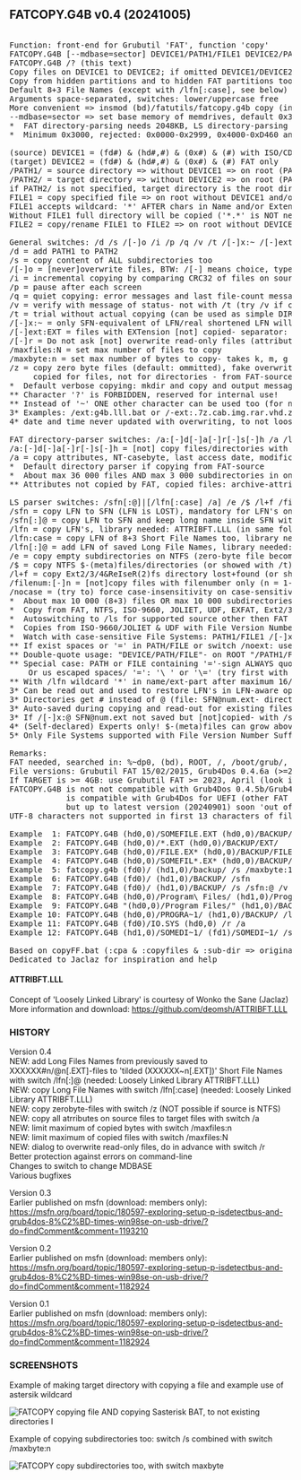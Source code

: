 ## FATCOPY.G4B v0.4 (20241005)

<pre><code></code>
Function: front-end for Grubutil 'FAT', function 'copy'
FATCOPY.G4B [--mdbase=sector] DEVICE1/PATH1/FILE1 DEVICE2/PATH2/FILE2 switches
FATCOPY.G4B /? (this text)
Copy files on DEVICE1 to DEVICE2; if omitted DEVICE1/DEVICE2: from/to root
Copy from hidden partitions and to hidden FAT partitions too!
Default 8+3 File Names (except with /lfn[:case], see below)
Arguments space-separated, switches: lower/uppercase free
More convenient => insmod (bd)/fatutils/fatcopy.g4b copy (insmode FAT too!) or rename
--mdbase=sector => set base memory of memdrives, default 0x3000*
*  FAT directory-parsing needs 2048KB, LS directory-parsing needs 128KB
*  Minimum 0x3000, rejected: 0x0000-0x2999, 0x4000-0xD460 and 0x12000-0x12FFF

(source) DEVICE1 = (fd#) & (hd#,#) & (0x#) & (#) with ISO/CD/DVD
(target) DEVICE2 = (fd#) & (hd#,#) & (0x#) & (#) FAT only
/PATH1/ = source directory => without DEVICE1 => on root (PATH1/ too)
/PATH2/ = target directory => without DEVICE2 => on root (PATH2/ too)
if PATH2/ is not specified, target directory is the root directory (/)
FILE1 = copy specified file => on root without DEVICE1 and/or /PATH1/
FILE1 accepts wildcard: '*' AFTER chars in Name and/or Extension (NOT: '?')
Without FILE1 full directory will be copied ('*.*' is NOT needed)
FILE2 = copy/rename FILE1 to FILE2 => on root without DEVICE2 and/or /PATH2/

General switches: /d /s /[-]o /i /p /q /v /t /[-]x:~ /[-]ext:EXT /[-]r /maxfiles:N /maxbyte:n /z /a
/d = add PATH1 to PATH2
/s = copy content of ALL subdirectories too
/[-]o = [never]overwrite files, BTW: /[-] means choice, type /- (!)
/i = incremental copying by comparing CRC32 of files on source and target
/p = pause after each screen
/q = quiet copying: error messages and last file-count message only *
/v = verify with message of status- not with /t (try /v if copying stops)
/t = trial without actual copying (can be used as simple DIR)
/[-]x:~ = only SFN-equivalent of LFN/real shortened LFN will [not] be copied **
/[-]ext:EXT = files with EXTension [not] copied- separator: dot only 3*
/[-]r = Do not ask [not] overwrite read-only files (attributes unset!)- not /t
/maxfiles:N = set max number of files to copy
/maxbyte:n = set max number of bytes to copy- takes k, m, g postfix operator
/z = copy zero byte files (default: ommitted), fake overwriting only 4*
     copied for files, not for directories - from FAT-source only
*  Default verbose copying: mkdir and copy and output messages (less with '*.*')
** Character '?' is FORBIDDEN, reserved for internal use!
** Instead of '~' ONE other character can be used too (for name-part only)
3* Examples: /ext:g4b.lll.bat or /-ext:.7z.cab.img.rar.vhd.zip- first dot free
4* date and time never updated with overwriting, to not loose (LFN-)metadata

FAT directory-parser switches: /a:[-]d[-]a[-]r[-]s[-]h /a /lfn:@ *
/a:[-]d[-]a[-]r[-]s[-]h = [not] copy files/directories with attribute(s) **
/a = copy attributes, NT-casebyte, last access date, modification time and date
*  Default directory parser if copying from FAT-source
*  About max 36 000 files AND max 3 000 subdirectories in one directory
** Attributes not copied by FAT, copied files: archive-attribute, or use /a too

LS parser switches: /sfn[:@]|[/lfn[:case] /a] /e /$ /l+f /filenum:[-]n /nocase
/sfn = copy LFN to SFN (LFN is LOST), mandatory for LFN's on non-FAT FS **
/sfn[:]@ = copy LFN to SFN and keep long name inside SFN with @ instead of ~ 3*
/lfn = copy LFN's, library needed: ATTRIBFT.LLL (in same folder as FATCOPY.G4B)
/lfn:case = copy LFN of 8+3 Short File Names too, library needed: ATTRIBFT.LLL
/lfn[:]@ = add LFN of saved Long File Names, library needed: ATTRIBFT.LLL
/e = copy empty subdirectories on NTFS (zero-byte file become subdirectory!)
/$ = copy NTFS $-(meta)files/directories (or showed with /t) 4*
/l+f = copy Ext2/3/4&ReIseR(2)fs directory lost+found (or showed with /t) 4*
/filenum:[-]n = [not]copy files with filenumber only (n = 1-32767) 5*
/nocase = (try to) force case-insensitivity on case-sensitive File Systems
*  About max 10 000 (8+3) files OR max 10 000 subdirectories in one directory
*  Copy from FAT, NTFS, ISO-9660, JOLIET, UDF, EXFAT, Ext2/3/4 & ReIseR(2)fs
*  Autoswitching to /ls for supported source other then FAT or with /ls-switch
*  Copies from ISO-9660/JOLIET & UDF with File Version Number Suffix (;1-32767)
*  Watch with case-sensitive File Systems: PATH1/FILE1 /[-]x:char /[-]ext:EXT
** If exist spaces or '=' in PATH/FILE or switch /noext: use (double-)quotes!
** Double-quote usage: "DEVICE/PATH/FILE"- on ROOT "/PATH1/FILE1" or "FILE1"
** Special case: PATH or FILE containing '='-sign ALWAYS quotes (& "/[-]x:=")
    Or us escaped spaces/ '=': '\ ' or '\=' (try first with switch /t)
** With /lfn wildcard '*' in name/ext-part after maximum 16/6 characters
3* Can be read out and used to restore LFN's in LFN-aware operating system
3* Directories get # instead of @ (file: SFN@num.ext- directory SFN#num.ext)
3* Auto-saved during copying and read-out for existing files (auto with /i)
3* If /[-]x:@ SFN@num.ext not saved but [not]copied- with /sfn:@ '@' reserved
4* (Self-declared) Experts only! $-(meta)files can grow above 4GB, lost+found?
5* Only File Systems supported with File Version Number Suffix

Remarks:
FAT needed, searched in: %~dp0, (bd), ROOT, /, /boot/grub/, /grub/, /g4dll/
File versions: Grubutil FAT 15/02/2015, Grub4Dos 0.4.6a (>=2017 with 'vol')
If TARGET is >= 4GB: use Grubutil FAT >= 2023, April (look in folder 'ext')
FATCOPY.G4B is not not compatible with Grub4Dos 0.4.5b/Grub4Dos 0.4.5c
            is compatible with Grub4Dos for UEFI (other FAT version in 'ext'!)
            but up to latest version (20240901) soon 'out of malloc memory'
UTF-8 characters not supported in first 13 characters of file name

Example  1: FATCOPY.G4B (hd0,0)/SOMEFILE.EXT (hd0,0)/BACKUP/
Example  2: FATCOPY.G4B (hd0,0)/*.EXT (hd0,0)/BACKUP/EXT/
Example  3: FATCOPY.G4B (hd0,0)/FILE.EX* (hd0,0)/BACKUP/FILE/ /t
Example  4: FATCOPY.G4B (hd0,0)/SOMEFIL*.EX* (hd0,0)/BACKUP/WILDCARD/ /q
Example  5: fatcopy.g4b (fd0)/ (hd1,0)/backup/ /s /maxbyte:1m
Example  6: FATCOPY.G4B (fd0)/ (hd1,0)/BACKUP/ /sfn
Example  7: FATCOPY.G4B (fd0)/ (hd1,0)/BACKUP/ /s /sfn:@ /v
Example  8: FATCOPY.G4B (hd0,0)/Program\ Files/ (hd1,0)/Program\ Files/ /lfn /s
Example  9: FATCOPY.G4B "(hd0,0)/Program Files/" (hd1,0)/BACKUP/ /lfn /s /d /z
Example 10: FATCOPY.G4B (hd0,0)/PROGRA~1/ (hd1,0)/BACKUP/ /lfn:case /s /d /z /i /a
Example 11: FATCOPY.G4B (fd0)/IO.SYS (hd0,0) /r /a
Example 12: FATCOPY.G4B (hd1,0)/SOMEDI~1/ (fd1)/SOMEDI~1/ /s /lfn:@

Based on copyFF.bat (:cpa & :copyfiles & :sub-dir => originator of call's seems to be Chenall)
Dedicated to Jaclaz for inspiration and help</pre>

#### ATTRIBFT.LLL

Concept of 'Loosely Linked Library' is courtesy of Wonko the Sane (Jaclaz)  
More information and download: https://github.com/deomsh/ATTRIBFT.LLL  

### HISTORY

Version 0.4    
NEW: add Long Files Names from previously saved to XXXXXX#n/@n[.EXT]-files to 'tilded (XXXXXX~n[.EXT])' Short File Names with switch /lfn[:]@ (needed: Loosely Linked Library ATTRIBFT.LLL)  
NEW: copy Long File Names with switch /lfn[:case] (needed: Loosely Linked Library ATTRIBFT.LLL)  
NEW: copy zerobyte-files with switch /z (NOT possible if source is NTFS)  
NEW: copy all atrributes on source files to target files with switch /a  
NEW: limit maximum of copied bytes with switch /maxfiles:n  
NEW: limit maximum of copied files with switch /maxfiles:N  
NEW: dialog to overwrite read-only files, do in advance with switch /r  
Better protection against errors on command-line  
Changes to switch to change MDBASE  
Various bugfixes  

Version 0.3  
Earlier published on msfn (download: members only):  
https://msfn.org/board/topic/180597-exploring-setup-p-isdetectbus-and-grub4dos-8%C2%BD-times-win98se-on-usb-drive/?do=findComment&comment=1193210  

Version 0.2  
Earlier published on msfn (download: members only):  
https://msfn.org/board/topic/180597-exploring-setup-p-isdetectbus-and-grub4dos-8%C2%BD-times-win98se-on-usb-drive/?do=findComment&comment=1182924  

Version 0.1  
Earlier published on msfn (download: members only):  
https://msfn.org/board/topic/180597-exploring-setup-p-isdetectbus-and-grub4dos-8%C2%BD-times-win98se-on-usb-drive/?do=findComment&comment=1182924  

### SCREENSHOTS

Example of making target directory with copying a file and example use of astersik wildcard  

![FATCOPY copying file AND copying Sasterisk BAT, to not existing directories I](https://github.com/user-attachments/assets/dc90a32e-8ba8-4f5c-a8ac-01d40b4f06b0)

Example of copying subdirectories too: switch /s combined with switch /maxbyte:n  

![FATCOPY copy subdirectories too, with switch maxbyte](https://github.com/user-attachments/assets/fa72b8d5-46d5-4960-8c77-d3b9796ecc5c)


